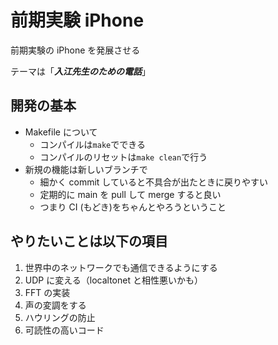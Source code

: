 # 前期実験 iPhone

前期実験の iPhone を発展させる

テーマは「_**入江先生のための電話**_」

## 開発の基本

- Makefile について
  - コンパイルは`make`でできる
  - コンパイルのリセットは`make clean`で行う
- 新規の機能は新しいブランチで
  - 細かく commit していると不具合が出たときに戻りやすい
  - 定期的に main を pull して merge すると良い
  - つまり CI (もどき)をちゃんとやろうということ

## やりたいことは以下の項目

1. 世界中のネットワークでも通信できるようにする
1. UDP に変える（localtonet と相性悪いかも）
1. FFT の実装
1. 声の変調をする
1. ハウリングの防止
1. 可読性の高いコード

